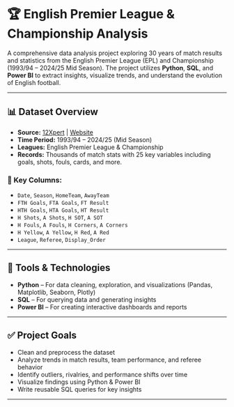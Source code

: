 # 🏆 English Premier League & Championship Analysis

A comprehensive data analysis project exploring 30 years of match results and statistics from the English Premier League (EPL) and Championship (1993/94 – 2024/25 Mid Season). The project utilizes **Python**, **SQL**, and **Power BI** to extract insights, visualize trends, and understand the evolution of English football.

---

## 📊 Dataset Overview

- **Source:** [12Xpert](https://x.com/12Xpert) | [Website](http://12xpert.co.uk/)
- **Time Period:** 1993/94 – 2024/25 (Mid Season)
- **Leagues:** English Premier League & Championship
- **Records:** Thousands of match stats with 25 key variables including goals, shots, fouls, cards, and more.

### 📁 Key Columns:
- `Date`, `Season`, `HomeTeam`, `AwayTeam`
- `FTH Goals`, `FTA Goals`, `FT Result`
- `HTH Goals`, `HTA Goals`, `HT Result`
- `H Shots`, `A Shots`, `H SOT`, `A SOT`
- `H Fouls`, `A Fouls`, `H Corners`, `A Corners`
- `H Yellow`, `A Yellow`, `H Red`, `A Red`
- `League`, `Referee`, `Display_Order`

---

## 🧰 Tools & Technologies

- **Python** – For data cleaning, exploration, and visualizations (Pandas, Matplotlib, Seaborn, Plotly)
- **SQL** – For querying data and generating insights
- **Power BI** – For creating interactive dashboards and reports

---

## ✅ Project Goals

- Clean and preprocess the dataset
- Analyze trends in match results, team performance, and referee behavior
- Identify outliers, rivalries, and performance shifts over time
- Visualize findings using Python & Power BI
- Write reusable SQL queries for key insights

---

